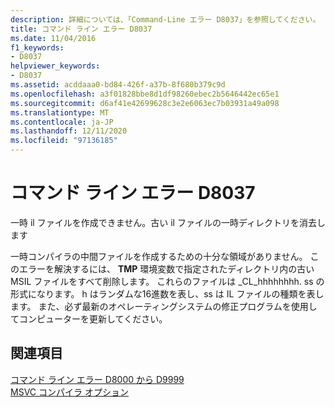```yaml
---
description: 詳細については、「Command-Line エラー D8037」を参照してください。
title: コマンド ライン エラー D8037
ms.date: 11/04/2016
f1_keywords:
- D8037
helpviewer_keywords:
- D8037
ms.assetid: acddaaa0-bd84-426f-a37b-8f680b379c9d
ms.openlocfilehash: a3f01828bbe8d1df98260ebec2b5646442ec65e1
ms.sourcegitcommit: d6af41e42699628c3e2e6063ec7b03931a49a098
ms.translationtype: MT
ms.contentlocale: ja-JP
ms.lasthandoff: 12/11/2020
ms.locfileid: "97136185"
---
```

# <a name="command-line-error-d8037"></a>コマンド ライン エラー D8037

一時 il ファイルを作成できません。古い il ファイルの一時ディレクトリを消去します

一時コンパイラの中間ファイルを作成するための十分な領域がありません。 このエラーを解決するには、 **TMP** 環境変数で指定されたディレクトリ内の古い MSIL ファイルをすべて削除します。 これらのファイルは _CL_hhhhhhhh. ss の形式になります。 h はランダムな16進数を表し、ss は IL ファイルの種類を表します。 また、必ず最新のオペレーティングシステムの修正プログラムを使用してコンピューターを更新してください。

## <a name="see-also"></a>関連項目

[コマンド ライン エラー D8000 から D9999](../../error-messages/tool-errors/command-line-errors-d8000-through-d9999.md)<br/>
[MSVC コンパイラ オプション](../../build/reference/compiler-options.md)
